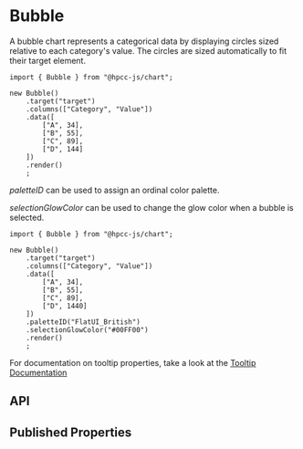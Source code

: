 # Bubble

<!--meta

-->

A bubble chart represents a categorical data by displaying circles sized relative to each category's value. The circles are sized automatically to fit their target element.

```sample-code
import { Bubble } from "@hpcc-js/chart";

new Bubble()
    .target("target")
    .columns(["Category", "Value"])
    .data([
        ["A", 34],
        ["B", 55],
        ["C", 89],
        ["D", 144]
    ])
    .render()
    ;
```

_paletteID_ can be used to assign an ordinal color palette.

_selectionGlowColor_ can be used to change the glow color when a bubble is selected.

```sample-code
import { Bubble } from "@hpcc-js/chart";

new Bubble()
    .target("target")
    .columns(["Category", "Value"])
    .data([
        ["A", 34],
        ["B", 55],
        ["C", 89],
        ["D", 1440]
    ])
    .paletteID("FlatUI_British")
    .selectionGlowColor("#00FF00")
    .render()
    ;
```

For documentation on tooltip properties, take a look at the [Tooltip Documentation](../packages/common/docs/Tooltip.md)

## API

## Published Properties
```@hpcc-js/chart:Bubble
```
